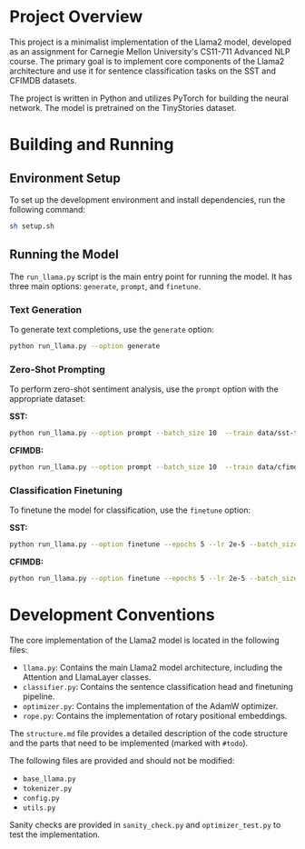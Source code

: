 # Project Overview

This project is a minimalist implementation of the Llama2 model, developed as an assignment for Carnegie Mellon University's CS11-711 Advanced NLP course. The primary goal is to implement core components of the Llama2 architecture and use it for sentence classification tasks on the SST and CFIMDB datasets.

The project is written in Python and utilizes PyTorch for building the neural network. The model is pretrained on the TinyStories dataset.

# Building and Running

## Environment Setup

To set up the development environment and install dependencies, run the following command:

```bash
sh setup.sh
```

## Running the Model

The `run_llama.py` script is the main entry point for running the model. It has three main options: `generate`, `prompt`, and `finetune`.

### Text Generation

To generate text completions, use the `generate` option:

```bash
python run_llama.py --option generate
```

### Zero-Shot Prompting

To perform zero-shot sentiment analysis, use the `prompt` option with the appropriate dataset:

**SST:**
```bash
python run_llama.py --option prompt --batch_size 10  --train data/sst-train.txt --dev data/sst-dev.txt --test data/sst-test.txt --label-names data/sst-label-mapping.json --dev_out sst-dev-prompting-output.txt --test_out sst-test-prompting-output.txt
```

**CFIMDB:**
```bash
python run_llama.py --option prompt --batch_size 10  --train data/cfimdb-train.txt --dev data/cfimdb-dev.txt --test data/cfimdb-test.txt --label-names data/cfimdb-label-mapping.json --dev_out cfimdb-dev-prompting-output.txt --test_out cfimdb-test-prompting-output.txt
```

### Classification Finetuning

To finetune the model for classification, use the `finetune` option:

**SST:**
```bash
python run_llama.py --option finetune --epochs 5 --lr 2e-5 --batch_size 80  --train data/sst-train.txt --dev data/sst-dev.txt --test data/sst-test.txt --label-names data/sst-label-mapping.json --dev_out sst-dev-finetuning-output.txt --test_out sst-test-finetuning-output.txt
```

**CFIMDB:**
```bash
python run_llama.py --option finetune --epochs 5 --lr 2e-5 --batch_size 10  --train data/cfimdb-train.txt --dev data/cfimdb-dev.txt --test data/cfimdb-test.txt --label-names data/cfimdb-label-mapping.json --dev_out cfimdb-dev-finetuning-output.txt --test_out cfimdb-test-finetuning-output.txt
```

# Development Conventions

The core implementation of the Llama2 model is located in the following files:

*   `llama.py`: Contains the main Llama2 model architecture, including the Attention and LlamaLayer classes.
*   `classifier.py`: Contains the sentence classification head and finetuning pipeline.
*   `optimizer.py`: Contains the implementation of the AdamW optimizer.
*   `rope.py`: Contains the implementation of rotary positional embeddings.

The `structure.md` file provides a detailed description of the code structure and the parts that need to be implemented (marked with `#todo`).

The following files are provided and should not be modified:

*   `base_llama.py`
*   `tokenizer.py`
*   `config.py`
*   `utils.py`

Sanity checks are provided in `sanity_check.py` and `optimizer_test.py` to test the implementation.
